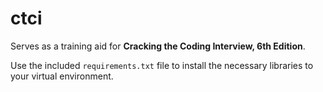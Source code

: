 # ctci

Serves as a training aid for **Cracking the Coding Interview, 6th Edition**.

Use the included ```requirements.txt``` file to install the necessary libraries to your virtual environment.



